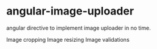 # angular-image-uploader

angular directive to implement image uploader in no time.

Image cropping
Image resizing
Image validations
